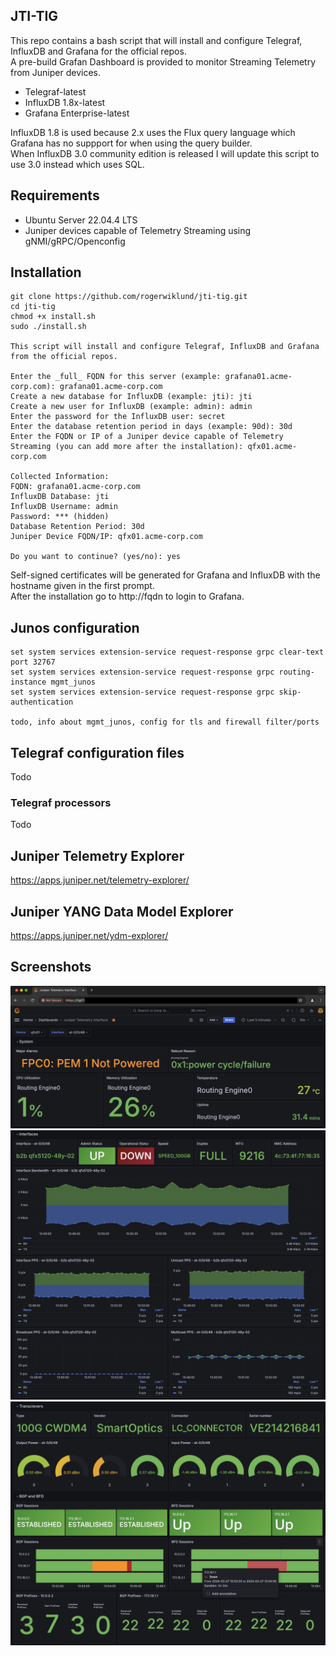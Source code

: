 ## JTI-TIG
This repo contains a bash script that will install and configure Telegraf, InfluxDB and Grafana for the official repos.  
A pre-build Grafan Dashboard is provided to monitor Streaming Telemetry from Juniper devices.

- Telegraf-latest
- InfluxDB 1.8x-latest
- Grafana Enterprise-latest

InfluxDB 1.8 is used because 2.x uses the Flux query language which Grafana has no suppport for when using the query builder.  
When InfluxDB 3.0 community edition is released I will update this script to use 3.0 instead which uses SQL.

## Requirements
- Ubuntu Server 22.04.4 LTS
- Juniper devices capable of Telemetry Streaming using gNMI/gRPC/Openconfig

## Installation
```
git clone https://github.com/rogerwiklund/jti-tig.git
cd jti-tig
chmod +x install.sh
sudo ./install.sh

This script will install and configure Telegraf, InfluxDB and Grafana from the official repos.

Enter the _full_ FQDN for this server (example: grafana01.acme-corp.com): grafana01.acme-corp.com
Create a new database for InfluxDB (example: jti): jti
Create a new user for InfluxDB (example: admin): admin
Enter the password for the InfluxDB user: secret
Enter the database retention period in days (example: 90d): 30d
Enter the FQDN or IP of a Juniper device capable of Telemetry Streaming (you can add more after the installation): qfx01.acme-corp.com

Collected Information:
FQDN: grafana01.acme-corp.com
InfluxDB Database: jti
InfluxDB Username: admin
Password: *** (hidden)
Database Retention Period: 30d
Juniper Device FQDN/IP: qfx01.acme-corp.com

Do you want to continue? (yes/no): yes
```

Self-signed certificates will be generated for Grafana and InfluxDB with the hostname given in the first prompt.  
After the installation go to http://fqdn to login to Grafana.

## Junos configuration
```
set system services extension-service request-response grpc clear-text port 32767
set system services extension-service request-response grpc routing-instance mgmt_junos
set system services extension-service request-response grpc skip-authentication

todo, info about mgmt_junos, config for tls and firewall filter/ports
```

## Telegraf configuration files
Todo

### Telegraf processors
Todo

## Juniper Telemetry Explorer
https://apps.juniper.net/telemetry-explorer/

## Juniper YANG Data Model Explorer
https://apps.juniper.net/ydm-explorer/

## Screenshots
![Image Alt text](/screenshots/screenshot1.png)
![Image Alt text](/screenshots/screenshot2.png)
![Image Alt text](/screenshots/screenshot3.png)
